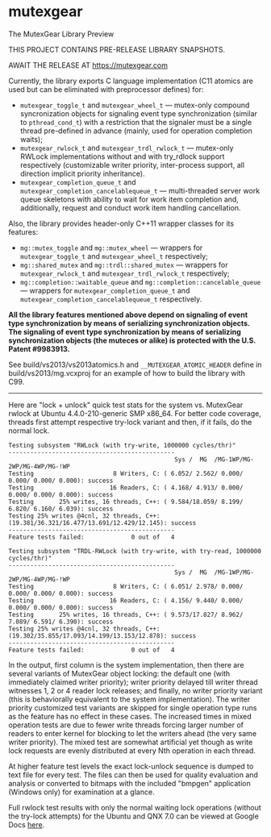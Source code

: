 # mutexgear
The MutexGear Library Preview

THIS PROJECT CONTAINS PRE-RELEASE LIBRARY SNAPSHOTS.

AWAIT THE RELEASE AT https://mutexgear.com

Currently, the library exports C language implementation 
(C11 atomics are used but can be eliminated with preprocessor defines) for:
* `mutexgear_toggle_t` and `mutexgear_wheel_t` — mutex-only compound syncronization 
objects for signaling event type synchronization (similar to `pthread_cond_t`) with 
a restriction that the signaler must be a single thread pre-defined in advance 
(mainly, used for operation completion waits);
* `mutexgear_rwlock_t` and `mutexgear_trdl_rwlock_t` — mutex-only RWLock implementations 
without and with try_rdlock support respectively (customizable writer priority, inter-process support, 
all direction implicit priority inheritance).
* `mutexgear_completion_queue_t` and `mutexgear_completion_cancelablequeue_t` — multi-threaded 
server work queue skeletons with ability to wait for work item completion and, additionally, 
request and conduct work item handling cancellation.

Also, the library provides header-only C++11 wrapper classes for its features:
* `mg::mutex_toggle` and `mg::mutex_wheel` — wrappers for `mutexgear_toggle_t` and `mutexgear_wheel_t` respectively;
* `mg::shared_mutex` and `mg::trdl::shared_mutex` — wrappers for `mutexgear_rwlock_t` and `mutexgear_trdl_rwlock_t` respectively;
* `mg::completion::waitable_queue` and `mg::completion::cancelable_queue` — wrappers for 
`mutexgear_completion_queue_t` and `mutexgear_completion_cancelablequeue_t` respectively.

**All the library features mentioned above depend on signaling of event type synchronization 
by means of serializing synchronization objects. 
The signaling of event type synchronization by means of serializing synchronization objects (the muteces or alike) 
is protected with the U.S. Patent #9983913.**

See build/vs2013/vs2013atomics.h and `__MUTEXGEAR_ATOMIC_HEADER` define in build/vs2013/mg.vcxproj for an example 
of how to build the library with C99.

---

Here are "lock + unlock" quick test stats for the system vs. MutexGear rwlock at Ubuntu 4.4.0-210-generic SMP x86_64.
For better code coverage, threads first attempt respective try-lock variant and then, if it fails, do the normal lock.

    Testing subsystem "RWLock (with try-write, 1000000 cycles/thr)"
    ----------------------------------------------
                                                  Sys /  MG  /MG-1WP/MG-2WP/MG-4WP/MG-!WP
    Testing                      8 Writers, C: ( 6.052/ 2.562/ 0.000/ 0.000/ 0.000/ 0.000): success
    Testing                     16 Readers, C: ( 4.168/ 4.913/ 0.000/ 0.000/ 0.000/ 0.000): success
    Testing       25% writes, 16 threads, C++: ( 9.584/18.059/ 8.199/ 6.820/ 6.160/ 6.039): success
    Testing 25% writes @4cnl, 32 threads, C++: (19.381/36.321/16.477/13.691/12.429/12.145): success
    ----------------------------------------------
    Feature tests failed:             0 out of   4
    
    Testing subsystem "TRDL-RWLock (with try-write, with try-read, 1000000 cycles/thr)"
    ----------------------------------------------
                                                  Sys /  MG  /MG-1WP/MG-2WP/MG-4WP/MG-!WP
    Testing                      8 Writers, C: ( 6.051/ 2.978/ 0.000/ 0.000/ 0.000/ 0.000): success
    Testing                     16 Readers, C: ( 4.156/ 9.440/ 0.000/ 0.000/ 0.000/ 0.000): success
    Testing       25% writes, 16 threads, C++: ( 9.573/17.827/ 8.962/ 7.089/ 6.591/ 6.390): success
    Testing 25% writes @4cnl, 32 threads, C++: (19.302/35.855/17.093/14.199/13.153/12.878): success
    ----------------------------------------------
    Feature tests failed:             0 out of   4

In the output, first column is the system implementation, then there are several variants of MutexGear object locking:
the default one (with immediately claimed writer priority); writer priority delayed till writer thread witnesses 1, 2 or 4
reader lock releases; and finally, no writer priority variant (this is behaviorally equivalent to the system implementation).
The writer priority customized test variants are skipped for single operation type runs as the feature has no effect in these cases.
The increased times in mixed operation tests are due to fewer write threads forcing larger number of readers to enter kernel for blocking 
to let the writers ahead (the very same writer priority). The mixed test are somewhat artificial yet though as write lock
requests are evenly distributed at every Nth operation in each thread.

At higher feature test levels the exact lock-unlock sequence is dumped to text file for every test. The files can then be used
for quality evaluation and analysis or converted to bitmaps with the included "bmpgen" application (Windows only) for examination at a glance.

Full rwlock test results with only the normal waiting lock operations (without the try-lock attempts) for the Ubuntu and QNX 7.0 can be viewed 
at Google Docs [here](https://docs.google.com/spreadsheets/d/e/2PACX-1vRC2eo9GgW6cVeUhM4mzHG5s3DrkiJS5H8meJ1DAoIzuTt6TYwqED2WI5lU332hp1hb37q-lpxUsB3y/pubhtml).
